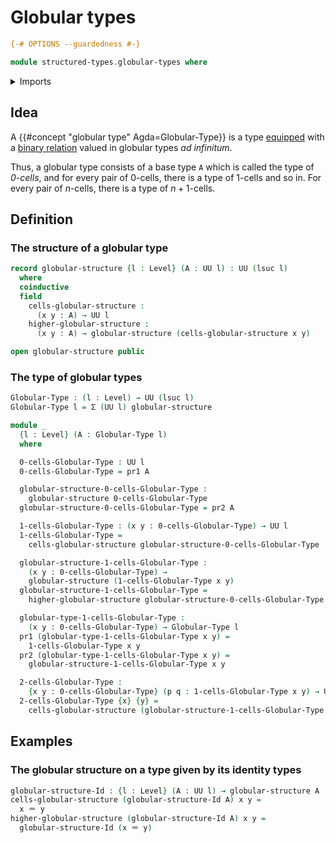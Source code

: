 # Globular types

```agda
{-# OPTIONS --guardedness #-}

module structured-types.globular-types where
```

<details><summary>Imports</summary>

```agda
open import elementary-number-theory.multiplication-natural-numbers
open import elementary-number-theory.natural-numbers

open import foundation.dependent-pair-types
open import foundation.identity-types
open import foundation.iterated-dependent-product-types
open import foundation.telescopes
open import foundation.universe-levels
```

</details>

## Idea

A {{#concept "globular type" Agda=Globular-Type}} is a type
[equipped](foundation.structure.md) with a
[binary relation](foundation.binary-relations.md) valued in globular types _ad
infinitum_.

Thus, a globular type consists of a base type `A` which is called the type of
_$0$-cells_, and for every pair of $0$-cells, there is a type of $1$-cells and
so in. For every pair of $n$-cells, there is a type of $n+1$-cells.

## Definition

### The structure of a globular type

```agda
record globular-structure {l : Level} (A : UU l) : UU (lsuc l)
  where
  coinductive
  field
    cells-globular-structure :
      (x y : A) → UU l
    higher-globular-structure :
      (x y : A) → globular-structure (cells-globular-structure x y)

open globular-structure public
```

### The type of globular types

```agda
Globular-Type : (l : Level) → UU (lsuc l)
Globular-Type l = Σ (UU l) globular-structure

module _
  {l : Level} (A : Globular-Type l)
  where

  0-cells-Globular-Type : UU l
  0-cells-Globular-Type = pr1 A

  globular-structure-0-cells-Globular-Type :
    globular-structure 0-cells-Globular-Type
  globular-structure-0-cells-Globular-Type = pr2 A

  1-cells-Globular-Type : (x y : 0-cells-Globular-Type) → UU l
  1-cells-Globular-Type =
    cells-globular-structure globular-structure-0-cells-Globular-Type

  globular-structure-1-cells-Globular-Type :
    (x y : 0-cells-Globular-Type) →
    globular-structure (1-cells-Globular-Type x y)
  globular-structure-1-cells-Globular-Type =
    higher-globular-structure globular-structure-0-cells-Globular-Type

  globular-type-1-cells-Globular-Type :
    (x y : 0-cells-Globular-Type) → Globular-Type l
  pr1 (globular-type-1-cells-Globular-Type x y) =
    1-cells-Globular-Type x y
  pr2 (globular-type-1-cells-Globular-Type x y) =
    globular-structure-1-cells-Globular-Type x y

  2-cells-Globular-Type :
    {x y : 0-cells-Globular-Type} (p q : 1-cells-Globular-Type x y) → UU l
  2-cells-Globular-Type {x} {y} =
    cells-globular-structure (globular-structure-1-cells-Globular-Type x y)
```

## Examples

### The globular structure on a type given by its identity types

```agda
globular-structure-Id : {l : Level} (A : UU l) → globular-structure A
cells-globular-structure (globular-structure-Id A) x y =
  x ＝ y
higher-globular-structure (globular-structure-Id A) x y =
  globular-structure-Id (x ＝ y)
```
